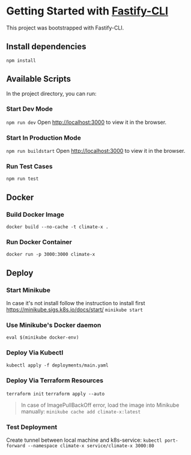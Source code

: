 # Getting Started with [Fastify-CLI](https://www.npmjs.com/package/fastify-cli)
This project was bootstrapped with Fastify-CLI.

## Install dependencies
`npm install`

## Available Scripts

In the project directory, you can run:

### Start Dev Mode
`npm run dev`
Open [http://localhost:3000](http://localhost:3000) to view it in the browser.

### Start In Production Mode
`npm run buildstart`
Open [http://localhost:3000](http://localhost:3000) to view it in the browser.

### Run Test Cases
`npm run test`

## Docker

### Build Docker Image 
`docker build --no-cache -t climate-x .`

### Run Docker Container
`docker run -p 3000:3000 climate-x`

## Deploy

### Start Minikube
In case it's not install follow the instruction to install first https://minikube.sigs.k8s.io/docs/start/
`minikube start`

### Use Minikube's Docker daemon
`eval $(minikube docker-env)`

### Deploy Via Kubectl
`kubectl apply -f deployments/main.yaml`

### Deploy Via Terraform Resources
`terraform init`
`terraform apply --auto`

> In case of ImagePullBackOff error, load the image into Minikube manually: `minikube cache add climate-x:latest`

### Test Deployment
Create tunnel between local machine and k8s-service:
`kubectl port-forward --namespace climate-x service/climate-x 3000:80`

